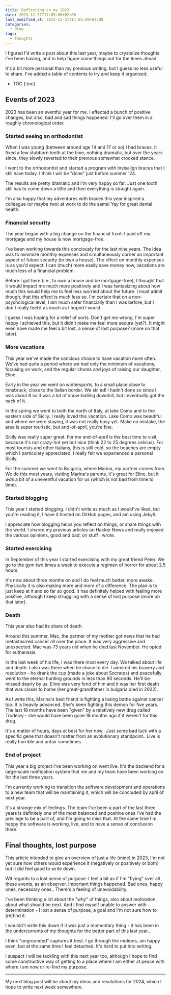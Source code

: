 ```yaml
---
title: Reflecting on my 2023
date: 2023-12-31T17:05:00+02:00
last_modified_at: 2023-12-31T17:05:00+02:00
categories:
  - blog
tags:
  - thoughts
---
```


I figured I'd write a post about this last year, maybe to crystalize thoughts
I've been having, and to help figure some things out for the times ahead.

It's a bit more personal than my previous writing, but I guess no less useful
to share. I've added a table of contents to try and keep it organized:

* TOC
{:toc}


## Events of 2023

2023 has been an eventful year for me. I effected a bunch of positive changes,
but also, bad and sad things happened. I'll go over them in a roughly
chronological order.


### Started seeing an orthodontist

When I was young (between around age 14 and 17 or so) I had braces. It fixed a
few stubborn teeth at the time, nothing dramatic, but over the years since, they
slowly reverted to their previous somewhat crooked stance.

I went to the orthodontist and started a program with Invisalign braces that I
still have today. I think I will be "done" just before summer '24.

The results are pretty dramatic and I'm very happy so far. Just one tooth still
has to come down a little and then everything is straight again.

I'm also happy that my adventures with braces this year inspired a colleague
(or maybe two) at work to do the same! Yay for great dental health.


### Financial security

The year began with a big change on the financial front: I paid off my mortgage
and my house is now mortgage-free.

I've been working towards this conciously for the last nine years. The idea was
to minimize monthly expenses and simultaneously corner an important aspect of
future security (to own a house). The effect on monthly expenses is as you'd
expect: I can (much) more easily save money now, vacations are much less of a
financial problem.

Before I got here (i.e., to own a house and be mortgage-free), I thought that it
would impact me much more positively and I was fantasizing about how much this
would help me to feel less worried about the future. I must admit though, that
this effect is much less so. I'm certain that on a non-psychological level, I
*am* much safer financially than I was before, but I don't really feel it as
much as I hoped I would..

I guess I was hoping for a relief of sorts. Don't get me wrong, I'm super happy
I achieved this, but it didn't make me feel more secure (yet?). It might even
have made me feel a bit lost, a sense of lost purpose? (more on that later).


### More vacations

This year we've made the concious choice to have vacation more often. We've had
quite a period where we had only the minimum of vacations, focusing on work, and
the regular chores and joys of raising our daughter, Eline.

Early in the year we went on wintersports, to a small place close to Innsbruck,
close to the Italian border. We ski'ed! I hadn't done so since I was about 6 so
it was a lot of snow-balling downhill, but I eventually got the nack of it.

In the spring we went to both the north of Italy, at lake Como and to the
eastern side of Sicily. I really loved this vacation. Lake Como was beautiful
and where we were staying, it was not really busy yet. Make no mistake, the
area is super touristic, but end-of-april, you're fine.

Sicily was really super great. For me end-of-april is the best time to visit,
because it's not crazy-hot yet but nice (think 22 to 25 degrees celsius). For
most tourists and other Italians, this is still cold, so the beaches are empty
which I particulary appreciated. I really felt we experienced a personal Sicily.

For the summer we went to Bulgaria, where Marina, my partner comes from. We do
this most years, visiting Marina's parents. It's great for Eline, but it *was*
a bit of a uneventful vacation for us (which is not bad from time to time).


### Started blogging

This year I started blogging. I didn't write as much as I would've liked, but
you're reading it, I have it hosted on GitHub pages, and am using Jekyll.

I appreciate how blogging helps you reflect on things, or share things with the
world. I shared my previous articles on Hacker News and really enjoyed the
various opinions, good and bad, on stuff I wrote.


### Started exercising

In September of this year I started exercising with my great friend Peter. We go
to the gym two times a week to execute a regimen of horror for about 2.5 hours.

It's now about three months on and I do feel much better, more awake. Physically
it is also making more and more of a difference. The plan is to just keep at it
and so far so good. It has definitely helped with feeling more positive,
although I keep struggling with a sense of lost purpose (more on that later).


### Death

This year also had its share of death.

Around this summer, Mac, the partner of my mother got news that he had
metastasized cancer all over the place. It was very aggressive and unexpected.
Mac was 73 years old when he died last November. He opted for euthanasia.

In the last week of his life, I was there most every day. We talked about life
and death. I also was there when he chose to die. I admired his bravery and
resolution - he drank the cup (made a joke about Socrates) and peacefully went
to the eternal hunting grounds in less than 90 seconds. He'll be missed dearly
by us. Eline was very fond of him and it was her first death that was closer to
home (her great-grandfather in bulgaria died in 2022).

As I write this, Marina's best friend is fighting a losing battle against cancer
too. It is heavily advanced. She's been fighting this demon for five years. The
last 18 months have been "given" by a relatively new drug called Trodelvy - she
would have been gone 18 months ago if it weren't for this drug.

It's a matter of hours, days at best for her now.. Just some bad luck with a
specific gene that doesn't matter from an evolutionary standpoint.. Live is
really horrible and unfair sometimes.


### End of project

This year a big project I've been working on went live. It's the backend for a
large-scale notification system that me and my team have been working on for the
last three years.

I'm currently working to transition the software development and operations to
a new team that will be maintaining it, which will be concluded by april of next
year.

It's a strange mix of feelings. The team I've been a part of the last three
years is definitely one of the most balanced and positive ones I've had the
privilege to be a part of, and I'm going to miss that. At the same time I'm
happy the software is working, live, and to have a sense of conclusion there.


## Final thoughts, lost purpose

This article intended to give an overview of just a life (mine) in 2023, I'm
not yet sure how others would experience it (negatively or positively or both)
but it did feel good to write down.

Wit regards to a lost sense of purpose: I feel a bit as if I'm "flying" over all
these events, as an observer. Important things happened. Bad ones, happy ones,
necessary ones.. There's a feeling of unavoidability.

I've been thinking a lot about the "why" of things, also about motivation, about
what should be next. And I find myself unable to answer with determination - I
lost a sense of purpose, a goal and I'm not sure how to (re)find it.

I wouldn't write this down if it was just a momentary thing - it has been in the
undercurrents of my thoughts for the better part of this last year..

I think "ungrounded" captures it best. I go through the motions, am happy even,
but at the same time I feel detached. It's hard to put into writing.

I suspect I will be tackling with this next year too, although I hope to find
some constructive way of getting to a place where I am either at peace with
where I am now or re-find my purpose.

---

My next blog post will be about my ideas and resolutions for 2024, which I hope
to write next week somewhere.
